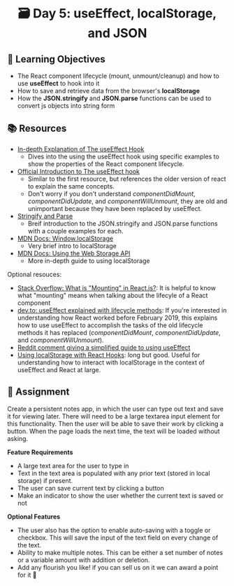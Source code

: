 <h1 align="center">
   🗃 Day 5: useEffect, localStorage, and JSON
</h1>


## 🎯 Learning Objectives

- The React component lifecycle (mount, unmount/cleanup) and how to use **useEffect** to hook into it
- How to save and retrieve data from the browser's **localStorage**
- How the **JSON.stringify** and **JSON.parse** functions can be used to convert js objects into string form

## 📚 Resources

- [In-depth Explanation of The useEffect Hook](https://dev.to/mpodlasin/react-useeffect-hook-explained-in-depth-on-a-simple-example-19ec)
   - Dives into the using the useEffect hook using specific examples to show the properties of the React component lifecycle.
- [Official Introduction to The useEffect hook](https://reactjs.org/docs/hooks-effect.html)
   - Similar to the first resource, but references the older version of react to explain the same concepts.
   - Don't worry if you don't understand _componentDidMount_, _componentDidUpdate_, and _componentWillUnmount_, they are old and unimportant because they have been replaced by useEffect.
- [Stringify and Parse](https://javascript.plainenglish.io/how-to-use-stringify-and-parse-in-javascript-6b637b571a32)
   - Breif introduction to the JSON.stringify and JSON.parse functions with a couple examples for each.
- [MDN Docs: Window.localStorage](https://developer.mozilla.org/en-US/docs/Web/API/Window/localStorage)
   - Very brief intro to localStorage
- [MDN Docs: Using the Web Storage API](https://developer.mozilla.org/en-US/docs/Web/API/Web_Storage_API/Using_the_Web_Storage_API)
   - More in-depth guide to using localStorage

Optional resouces:
- [Stack Overflow: What is "Mounting" in React.js?](https://stackoverflow.com/questions/31556450/what-is-mounting-in-react-js): It is helpful to know what "mounting" means when talking about the lifecyle of a React component
- [dev.to: useEffect explained with lifecycle methods](https://dev.to/prototyp/react-useeffect-explained-with-lifecycle-methods-296n): If you're interested in understanding how React worked before February 2019, this explains how to use useEffect to accomplish the tasks of the old lifecycle methods it has replaced (_componentDidMount_, _componentDidUpdate_, and _componentWillUnmount_).
- [Reddit comment giving a simplified guide to using useEffect](https://www.reddit.com/r/reactjs/comments/lpkwrh/am_i_the_only_one_who_finds_react_lifecycle_hooks/goc3d2d/)
- [Using localStorage with React Hooks](https://blog.logrocket.com/using-localstorage-react-hooks/): long but good. Useful for understanding how to interact with localStorage in the context of useEffect and React at large.



## 📔 Assignment

Create a persistent notes app, in which the user can type out text and save it for viewing later. There will need to be a large textarea input element for this functionality. Then the user will be able to save their work by clicking a button. When the page loads the next time, the text will be loaded without asking.

**Feature Requirements**

- A large text area for the user to type in
- Text in the text area is populated with any prior text (stored in local storage) if present.
- The user can save current text by clicking a button
- Make an indicator to show the user whether the current text is saved or not

**Optional Features**

- The user also has the option to enable auto-saving with a toggle or checkbox. This will save the input of the text field on every change of the text.
- Ability to make multiple notes. This can be either a set number of notes or a variable amount with addition or deletion.
- Add any flourish you like! if you can sell us on it we can award a point for it 🙂

